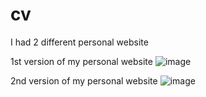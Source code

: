 # cv

I had 2 different personal website


1st version of my personal website
![image](https://user-images.githubusercontent.com/62341982/181436763-886807eb-3a96-4300-bece-46c433bc7391.png)


2nd version of my personal website
![image](https://user-images.githubusercontent.com/62341982/181436513-89119754-89d8-4348-bac4-0df821e755c4.png)
